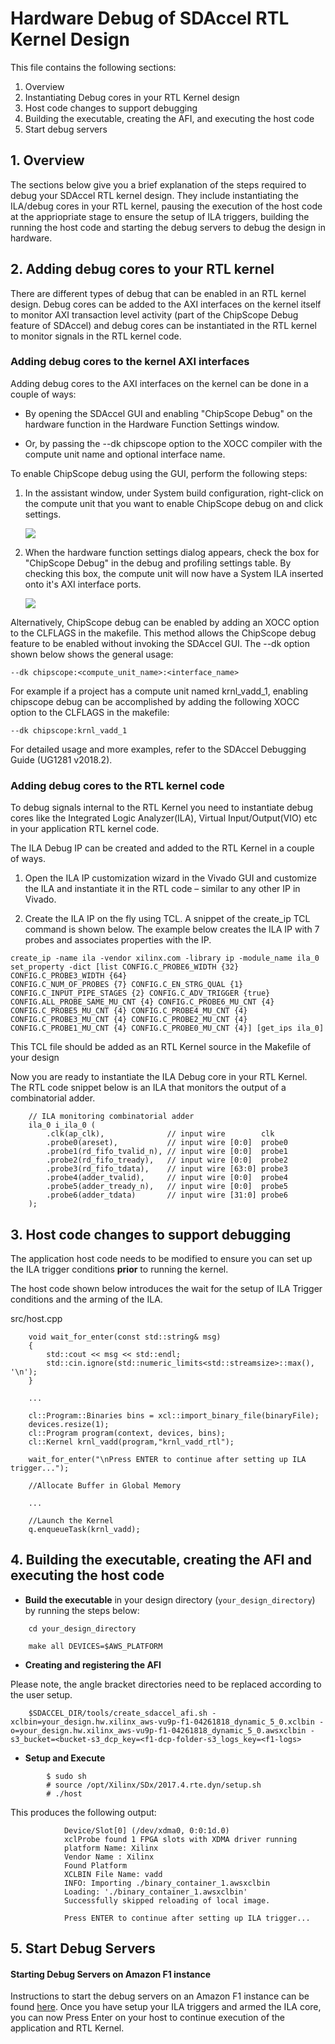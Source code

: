 Hardware Debug of SDAccel RTL Kernel Design
======================

This file contains the following sections:

1. Overview
2. Instantiating Debug cores in your RTL Kernel design
3. Host code changes to support debugging
4. Building the executable, creating the AFI, and executing the host code
5. Start debug servers


## 1. Overview
The sections below give you a brief explanation of the steps required to debug your SDAccel RTL kernel design.  They include instantiating the ILA/debug cores in your RTL kernel, pausing the execution of the host code at the appriopriate stage to ensure the setup of ILA triggers, building the running the host code and starting the debug servers to debug the design in hardware.  

## 2. Adding debug cores to your RTL kernel 

There are different types of debug that can be enabled in an RTL kernel design.  Debug cores can be added to the AXI interfaces on the kernel itself to monitor AXI transaction level activity (part of the ChipScope Debug feature of SDAccel) and debug cores can be instantiated in the RTL kernel to monitor signals in the RTL kernel code.

### Adding debug cores to the kernel AXI interfaces

Adding debug cores to the AXI interfaces on the kernel can be done in a couple of ways:

- By opening the SDAccel GUI and enabling "ChipScope Debug" on the hardware function in the Hardware Function Settings window.

- Or, by passing the --dk chipscope option to the XOCC compiler with the compute unit name and optional interface name. 


To enable ChipScope debug using the GUI, perform the following steps:

1. In the assistant window, under System build configuration, right-click on the compute unit that you want to enable ChipScope debug on and click settings.





   ![](./figure/sda_chipscope_flow1.PNG)

2. When the hardware function settings dialog appears, check the box for "ChipScope Debug" in the debug and profiling settings table.  By checking this box, the compute unit will now have a System ILA inserted onto it's AXI interface ports.

   ![](./figure/sda_chipscope_flow2.PNG)



Alternatively, ChipScope debug can be enabled by adding an XOCC option to the CLFLAGS in the makefile.  This method allows the ChipScope debug feature to be enabled without invoking the SDAccel GUI.  The --dk option shown below shows the general usage:

```
--dk chipscope:<compute_unit_name>:<interface_name>
```

For example if a project has a compute unit named krnl_vadd_1, enabling chipscope debug can be accomplished by adding the following XOCC option to the CLFLAGS in the makefile:

```
--dk chipscope:krnl_vadd_1
```

For detailed usage and more examples, refer to the SDAccel Debugging Guide (UG1281 v2018.2).



### Adding debug cores to the RTL kernel code

To debug signals internal to the RTL Kernel you need to instantiate debug cores like the Integrated Logic Analyzer(ILA), Virtual Input/Output(VIO) etc in your application RTL kernel code.

The ILA Debug IP can be created and added to the RTL Kernel in a couple of ways. 


1. Open the ILA IP customization wizard in the Vivado GUI and customize the ILA and instantiate it in the RTL code – similar to any other IP in Vivado.


2. Create the ILA IP on the fly using TCL.  A snippet of the create_ip TCL command is shown below. The example below creates the ILA IP with 7 probes and associates properties with the IP.

```
create_ip -name ila -vendor xilinx.com -library ip -module_name ila_0
set_property -dict [list CONFIG.C_PROBE6_WIDTH {32} CONFIG.C_PROBE3_WIDTH {64} 
CONFIG.C_NUM_OF_PROBES {7} CONFIG.C_EN_STRG_QUAL {1} CONFIG.C_INPUT_PIPE_STAGES {2} CONFIG.C_ADV_TRIGGER {true} CONFIG.ALL_PROBE_SAME_MU_CNT {4} CONFIG.C_PROBE6_MU_CNT {4} CONFIG.C_PROBE5_MU_CNT {4} CONFIG.C_PROBE4_MU_CNT {4} CONFIG.C_PROBE3_MU_CNT {4} CONFIG.C_PROBE2_MU_CNT {4} CONFIG.C_PROBE1_MU_CNT {4} CONFIG.C_PROBE0_MU_CNT {4}] [get_ips ila_0]
```

This TCL file should be added as an RTL Kernel source in the Makefile of your design


Now you are ready to instantiate the ILA Debug core in your RTL Kernel. The RTL code snippet below is an ILA that monitors the output of a combinatorial adder.

		// ILA monitoring combinatorial adder
		ila_0 i_ila_0 (
			.clk(ap_clk),              // input wire        clk
			.probe0(areset),           // input wire [0:0]  probe0  
			.probe1(rd_fifo_tvalid_n), // input wire [0:0]  probe1 
			.probe2(rd_fifo_tready),   // input wire [0:0]  probe2 
			.probe3(rd_fifo_tdata),    // input wire [63:0] probe3 
			.probe4(adder_tvalid),     // input wire [0:0]  probe4 
			.probe5(adder_tready_n),   // input wire [0:0]  probe5 
			.probe6(adder_tdata)       // input wire [31:0] probe6
		);

## 3. Host code changes to support debugging

The application host code needs to be modified to ensure you can set up the ILA trigger conditions **prior** to  running the kernel.   



The host code shown below introduces the wait for the setup of ILA Trigger conditions and the arming of the ILA.

src/host.cpp

		void wait_for_enter(const std::string& msg)
		{
		    std::cout << msg << std::endl;
		    std::cin.ignore(std::numeric_limits<std::streamsize>::max(), '\n');
		}
	
		...
	
		cl::Program::Binaries bins = xcl::import_binary_file(binaryFile);
		devices.resize(1);
		cl::Program program(context, devices, bins);
		cl::Kernel krnl_vadd(program,"krnl_vadd_rtl");
		
		wait_for_enter("\nPress ENTER to continue after setting up ILA trigger...");
		
		//Allocate Buffer in Global Memory
		
		...
	
		//Launch the Kernel
		q.enqueueTask(krnl_vadd);



## 4. Building the executable, creating the AFI and executing the host code

- **Build the executable** in your design directory (`your_design_directory`) by running the steps below:

```
	cd your_design_directory

	make all DEVICES=$AWS_PLATFORM
```

- **Creating and registering the AFI**

Please note, the angle bracket directories need to be replaced according to the user setup.

```	
	$SDACCEL_DIR/tools/create_sdaccel_afi.sh -xclbin=your_design.hw.xilinx_aws-vu9p-f1-04261818_dynamic_5_0.xclbin -o=your_design.hw.xilinx_aws-vu9p-f1-04261818_dynamic_5_0.awsxclbin -s3_bucket=<bucket-s3_dcp_key=<f1-dcp-folder-s3_logs_key=<f1-logs>
```

- **Setup and Execute**

```
		$ sudo sh
		# source /opt/Xilinx/SDx/2017.4.rte.dyn/setup.sh
		# ./host
```
This produces the following output: 
```
			Device/Slot[0] (/dev/xdma0, 0:0:1d.0)
			xclProbe found 1 FPGA slots with XDMA driver running
			platform Name: Xilinx
			Vendor Name : Xilinx
			Found Platform
			XCLBIN File Name: vadd
			INFO: Importing ./binary_container_1.awsxclbin
			Loading: './binary_container_1.awsxclbin'
			Successfully skipped reloading of local image.
			
			Press ENTER to continue after setting up ILA trigger...
```


## 5. Start Debug Servers

#### Starting Debug Servers on Amazon F1 instance
Instructions to start the debug servers on an Amazon F1 instance can be found [here](../../hdk/docs/Virtual_JTAG_XVC.md).
Once you have setup your ILA triggers and armed the ILA core, you can now Press Enter on your host to continue execution of the application and RTL Kernel.

